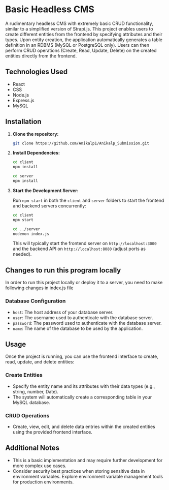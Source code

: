 # Basic Headless CMS

A rudimentary headless CMS with extremely basic CRUD functionality, similar to a simplified version of Strapi.js. This project enables users to create different entities from the frontend by specifying attributes and their types. Upon entity creation, the application automatically generates a table definition in an RDBMS (MySQL or PostgreSQL only). Users can then perform CRUD operations (Create, Read, Update, Delete) on the created entities directly from the frontend.

## Technologies Used

- React
- CSS
- Node.js
- Express.js
- MySQL

## Installation

1. **Clone the repository:**

    ```bash
    git clone https://github.com/Anikalp1/Anikalp_Submission.git
    ```

2. **Install Dependencies:**

    ```bash
    cd client
    npm install

    cd server
    npm install
    ```

3. **Start the Development Server:**

    Run `npm start` in both the `client` and `server` folders to start the frontend and backend servers concurrently:

    ```bash
    cd client
    npm start

    cd ../server
    nodemon index.js
    ```

    This will typically start the frontend server on `http://localhost:3000` and the backend API on `http://localhost:8080` (adjust ports as needed).

## Changes to run this program locally

In order to run this project locally or deploy it to a server, you need to make following changes in index.js file

### Database Configuration

- `host`: The host address of your database server.
- `user`: The username used to authenticate with the database server.
- `password`: The password used to authenticate with the database server.
- `name`: The name of the database to be used by the application.

## Usage

Once the project is running, you can use the frontend interface to create, read, update, and delete entities:

### Create Entities

- Specify the entity name and its attributes with their data types (e.g., string, number, Date).
- The system will automatically create a corresponding table in your MySQL database.

### CRUD Operations

- Create, view, edit, and delete data entries within the created entities using the provided frontend interface.

## Additional Notes

- This is a basic implementation and may require further development for more complex use cases.
- Consider security best practices when storing sensitive data in environment variables. Explore environment variable management tools for production environments.